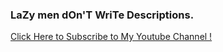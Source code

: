 ### LaZy men dOn'T WriTe Descriptions.

[Click Here to Subscribe to My Youtube Channel !](www.youtube.com/channel/UCUx0F9j5g1yHcUm-gHSibEQ?sub_confirmation=1)
